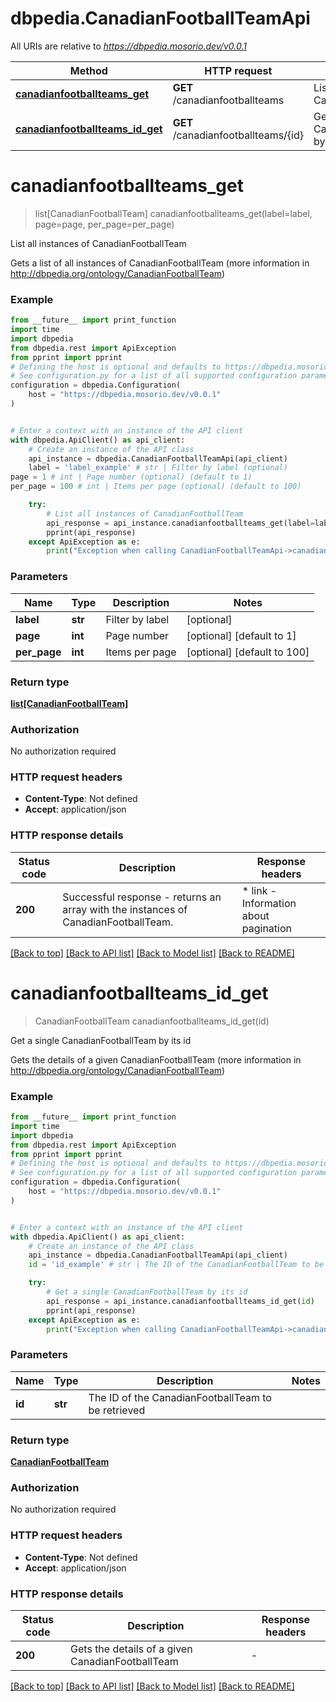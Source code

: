 # dbpedia.CanadianFootballTeamApi

All URIs are relative to *https://dbpedia.mosorio.dev/v0.0.1*

Method | HTTP request | Description
------------- | ------------- | -------------
[**canadianfootballteams_get**](CanadianFootballTeamApi.md#canadianfootballteams_get) | **GET** /canadianfootballteams | List all instances of CanadianFootballTeam
[**canadianfootballteams_id_get**](CanadianFootballTeamApi.md#canadianfootballteams_id_get) | **GET** /canadianfootballteams/{id} | Get a single CanadianFootballTeam by its id


# **canadianfootballteams_get**
> list[CanadianFootballTeam] canadianfootballteams_get(label=label, page=page, per_page=per_page)

List all instances of CanadianFootballTeam

Gets a list of all instances of CanadianFootballTeam (more information in http://dbpedia.org/ontology/CanadianFootballTeam)

### Example

```python
from __future__ import print_function
import time
import dbpedia
from dbpedia.rest import ApiException
from pprint import pprint
# Defining the host is optional and defaults to https://dbpedia.mosorio.dev/v0.0.1
# See configuration.py for a list of all supported configuration parameters.
configuration = dbpedia.Configuration(
    host = "https://dbpedia.mosorio.dev/v0.0.1"
)


# Enter a context with an instance of the API client
with dbpedia.ApiClient() as api_client:
    # Create an instance of the API class
    api_instance = dbpedia.CanadianFootballTeamApi(api_client)
    label = 'label_example' # str | Filter by label (optional)
page = 1 # int | Page number (optional) (default to 1)
per_page = 100 # int | Items per page (optional) (default to 100)

    try:
        # List all instances of CanadianFootballTeam
        api_response = api_instance.canadianfootballteams_get(label=label, page=page, per_page=per_page)
        pprint(api_response)
    except ApiException as e:
        print("Exception when calling CanadianFootballTeamApi->canadianfootballteams_get: %s\n" % e)
```

### Parameters

Name | Type | Description  | Notes
------------- | ------------- | ------------- | -------------
 **label** | **str**| Filter by label | [optional] 
 **page** | **int**| Page number | [optional] [default to 1]
 **per_page** | **int**| Items per page | [optional] [default to 100]

### Return type

[**list[CanadianFootballTeam]**](CanadianFootballTeam.md)

### Authorization

No authorization required

### HTTP request headers

 - **Content-Type**: Not defined
 - **Accept**: application/json

### HTTP response details
| Status code | Description | Response headers |
|-------------|-------------|------------------|
**200** | Successful response - returns an array with the instances of CanadianFootballTeam. |  * link - Information about pagination <br>  |

[[Back to top]](#) [[Back to API list]](../README.md#documentation-for-api-endpoints) [[Back to Model list]](../README.md#documentation-for-models) [[Back to README]](../README.md)

# **canadianfootballteams_id_get**
> CanadianFootballTeam canadianfootballteams_id_get(id)

Get a single CanadianFootballTeam by its id

Gets the details of a given CanadianFootballTeam (more information in http://dbpedia.org/ontology/CanadianFootballTeam)

### Example

```python
from __future__ import print_function
import time
import dbpedia
from dbpedia.rest import ApiException
from pprint import pprint
# Defining the host is optional and defaults to https://dbpedia.mosorio.dev/v0.0.1
# See configuration.py for a list of all supported configuration parameters.
configuration = dbpedia.Configuration(
    host = "https://dbpedia.mosorio.dev/v0.0.1"
)


# Enter a context with an instance of the API client
with dbpedia.ApiClient() as api_client:
    # Create an instance of the API class
    api_instance = dbpedia.CanadianFootballTeamApi(api_client)
    id = 'id_example' # str | The ID of the CanadianFootballTeam to be retrieved

    try:
        # Get a single CanadianFootballTeam by its id
        api_response = api_instance.canadianfootballteams_id_get(id)
        pprint(api_response)
    except ApiException as e:
        print("Exception when calling CanadianFootballTeamApi->canadianfootballteams_id_get: %s\n" % e)
```

### Parameters

Name | Type | Description  | Notes
------------- | ------------- | ------------- | -------------
 **id** | **str**| The ID of the CanadianFootballTeam to be retrieved | 

### Return type

[**CanadianFootballTeam**](CanadianFootballTeam.md)

### Authorization

No authorization required

### HTTP request headers

 - **Content-Type**: Not defined
 - **Accept**: application/json

### HTTP response details
| Status code | Description | Response headers |
|-------------|-------------|------------------|
**200** | Gets the details of a given CanadianFootballTeam |  -  |

[[Back to top]](#) [[Back to API list]](../README.md#documentation-for-api-endpoints) [[Back to Model list]](../README.md#documentation-for-models) [[Back to README]](../README.md)

